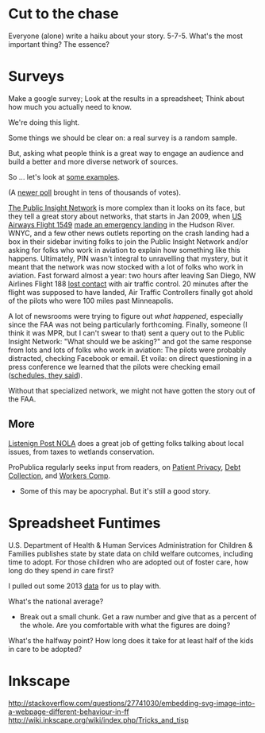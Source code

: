 # Cut to the chase
Everyone (alone) write a haiku about your story. 5-7-5. What's the most important thing? The essence? 

# Surveys
Make a google survey; Look at the results in a spreadsheet; Think about how much you actually need to know. 

We're doing this light. 

Some things we should be clear on: a real survey is a random sample. 

But, asking what people think is a great way to engage an audience and build a better and more diverse network of sources. 

So ... let's look at [some examples](http://freegreentea.info/talks/numeracy/#/12).

(A [newer poll](http://blogs.wsj.com/metropolis/2014/12/03/poll-should-horse-drawn-carriages-be-banned/) brought in tens of thousands of votes).

[The Public Insight Network](https://www.publicinsightnetwork.org/about/) is more complex than it looks on its face, but they tell a great story about networks, that starts in Jan 2009, when [US Airways Flight 1549](http://en.wikipedia.org/wiki/US_Airways_Flight_1549) [made an emergency landing](http://en.wikipedia.org/wiki/US_Airways_Flight_1549#/media/File:Plane_crash_into_Hudson_River_%28crop%29.jpg) in the Hudson River. WNYC, and a few other news outlets reporting on the crash landing had a box in their sidebar inviting folks to join the Public Insight Network and/or asking for folks who work in aviation to explain how something like this happens. Ultimately, PIN wasn't integral to unravelling that mystery, but it meant that the network was now stocked with a lot of folks who work in aviation. Fast forward almost a year: two hours after leaving San Diego, NW Airlines Flight 188 [lost contact](http://en.wikipedia.org/wiki/Northwest_Airlines_Flight_188) with air traffic control. 20 minutes after the flight was supposed to have landed, Air Traffic Controllers finally got ahold of the pilots who were 100 miles past Minneapolis. 

A lot of newsrooms were trying to figure out *what happened*, especially since the FAA was not being particularly forthcoming. Finally, someone (I think it was MPR, but I can't swear to that) sent a query out to the Public Insight Network: "What should we be asking?" and got the same response from lots and lots of folks who work in aviation: The pilots were probably distracted, checking Facebook or email. Et voila: on direct questioning in a press conference we learned that the pilots were checking email ([schedules, they said](http://www.cnn.com/2009/US/10/26/airliner.flyby/index.html)).

Without that specialized network, we might not have gotten the story out of the FAA. 


## More
[Listenign Post NOLA](http://listeningpostnola.com/) does a great job of getting folks talking about local issues, from taxes to wetlands conservation. 

ProPublica regularly seeks input from readers, on [Patient Privacy](http://www.propublica.org/getinvolved/item/has-your-medical-privacy-been-compromised), [Debt Collection](http://www.propublica.org/getinvolved/item/have-you-ever-been-sued-over-a-debt-help-propublica-investigate-collection-), and [Workers Comp](http://www.propublica.org/getinvolved/item/help-propublica-investigate-workers-comp).



* Some of this may be apocryphal. But it's still a good story. 


# Spreadsheet Funtimes
U.S. Department of Health & Human Services Administration for Children & Families publishes state by state data on child welfare outcomes, including time to adopt. For those children who are adopted out of foster care, how long do they spend *in* care first? 

I pulled out some 2013 [data](http://amandabee.github.io/CUNY-data-skills/assets/adoption_timeframe.csv) for us to play with. 

What's the national average?
+ Break out a small chunk. Get a raw number and give that as a percent of the whole. 
Are you comfortable with what the figures are doing? 


What's the halfway point? How long does it take for at least half of the kids in care to be adopted?


# Inkscape
http://stackoverflow.com/questions/27741030/embedding-svg-image-into-a-webpage-different-behaviour-in-ff
http://wiki.inkscape.org/wiki/index.php/Tricks_and_tisp 
